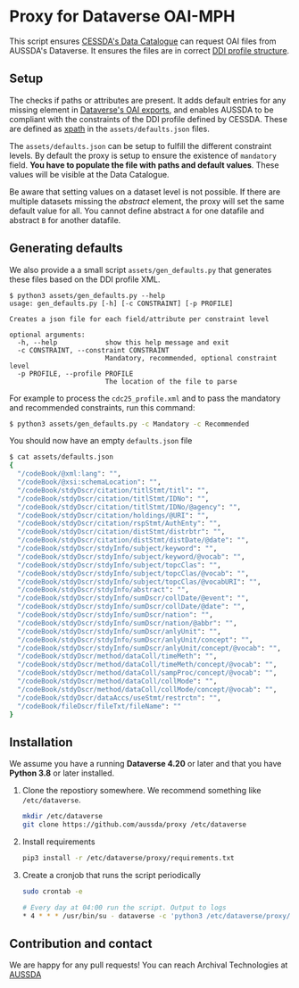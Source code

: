 # Proxy for Dataverse OAI-MPH

This script ensures [CESSDA's Data Catalogue](https://datacatalogue.cessda.eu/?publisher.publisher[0]=Austrian%20Social%20Science%20Data%20Archive%20%28AUSSDA%29) can request OAI files from AUSSDA's Dataverse. It ensures the files are in correct [DDI profile structure](https://cmv.cessda.eu/documentation/profiles.html).


Setup
-----

The checks if paths or attributes are present. It adds default entries for any missing element in [Dataverse's OAI exports](https://guides.dataverse.org/en/latest/admin/harvestserver.html), and enables AUSSDA to be compliant with the constraints of the DDI profile defined by CESSDA. These are defined as [xpath](https://de.wikipedia.org/wiki/XPath) in the `assets/defaults.json` files.

The `assets/defaults.json` can be setup to fulfill the different constraint levels. By default the proxy is setup to ensure the existence of `mandatory` field. **You have to populate the file with paths and default values**. These values will be visible at the Data Catalogue. 

Be aware that setting values on a dataset level is not possible. If there are multiple datasets missing the _abstract_ element, the proxy will set the same default value for all. You cannot define abstract `A` for one datafile and abstract `B` for another datafile.

Generating defaults
-------------------

We also provide a a small script `assets/gen_defaults.py` that generates these files based on the DDI profile XML.

```
$ python3 assets/gen_defaults.py --help
usage: gen_defaults.py [-h] [-c CONSTRAINT] [-p PROFILE]

Creates a json file for each field/attribute per constraint level

optional arguments:
  -h, --help            show this help message and exit
  -c CONSTRAINT, --constraint CONSTRAINT
                        Mandatory, recommended, optional constraint level
  -p PROFILE, --profile PROFILE
                        The location of the file to parse

```

For example to process the `cdc25_profile.xml` and to pass the mandatory and recommended constraints, run this command:

```bash
$ python3 assets/gen_defaults.py -c Mandatory -c Recommended 
```

You should now have an empty `defaults.json` file

```bash
$ cat assets/defaults.json 
{
  "/codeBook/@xml:lang": "",
  "/codeBook/@xsi:schemaLocation": "",
  "/codeBook/stdyDscr/citation/titlStmt/titl": "",
  "/codeBook/stdyDscr/citation/titlStmt/IDNo": "",
  "/codeBook/stdyDscr/citation/titlStmt/IDNo/@agency": "",
  "/codeBook/stdyDscr/citation/holdings/@URI": "",
  "/codeBook/stdyDscr/citation/rspStmt/AuthEnty": "",
  "/codeBook/stdyDscr/citation/distStmt/distrbtr": "",
  "/codeBook/stdyDscr/citation/distStmt/distDate/@date": "",
  "/codeBook/stdyDscr/stdyInfo/subject/keyword": "",
  "/codeBook/stdyDscr/stdyInfo/subject/keyword/@vocab": "",
  "/codeBook/stdyDscr/stdyInfo/subject/topcClas": "",
  "/codeBook/stdyDscr/stdyInfo/subject/topcClas/@vocab": "",
  "/codeBook/stdyDscr/stdyInfo/subject/topcClas/@vocabURI": "",
  "/codeBook/stdyDscr/stdyInfo/abstract": "",
  "/codeBook/stdyDscr/stdyInfo/sumDscr/collDate/@event": "",
  "/codeBook/stdyDscr/stdyInfo/sumDscr/collDate/@date": "",
  "/codeBook/stdyDscr/stdyInfo/sumDscr/nation": "",
  "/codeBook/stdyDscr/stdyInfo/sumDscr/nation/@abbr": "",
  "/codeBook/stdyDscr/stdyInfo/sumDscr/anlyUnit": "",
  "/codeBook/stdyDscr/stdyInfo/sumDscr/anlyUnit/concept": "",
  "/codeBook/stdyDscr/stdyInfo/sumDscr/anlyUnit/concept/@vocab": "",
  "/codeBook/stdyDscr/method/dataColl/timeMeth": "",
  "/codeBook/stdyDscr/method/dataColl/timeMeth/concept/@vocab": "",
  "/codeBook/stdyDscr/method/dataColl/sampProc/concept/@vocab": "",
  "/codeBook/stdyDscr/method/dataColl/collMode": "",
  "/codeBook/stdyDscr/method/dataColl/collMode/concept/@vocab": "",
  "/codeBook/stdyDscr/dataAccs/useStmt/restrctn": "",
  "/codeBook/fileDscr/fileTxt/fileName": ""
}
```

Installation
------------

We assume you have a running **Dataverse 4.20** or later and that you have **Python 3.8** or later installed.

1. Clone the repostiory somewhere. We recommend something like `/etc/dataverse`.
    ``` bash
    mkdir /etc/dataverse
    git clone https://github.com/aussda/proxy /etc/dataverse
    ```
2. Install requirements
    ``` bash
    pip3 install -r /etc/dataverse/proxy/requirements.txt
    ```
4. Create a cronjob that runs the script periodically
    ``` bash
    sudo crontab -e

    # Every day at 04:00 run the script. Output to logs
    * 4 * * * /usr/bin/su - dataverse -c 'python3 /etc/dataverse/proxy/app/main.py'
    ```


Contribution and contact
-------------------------

We are happy for any pull requests! You can reach Archival Technologies at [AUSSDA](https://aussda.at)
